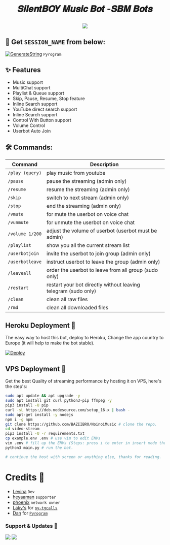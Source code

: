 #      <p align="center">𝑺𝒊𝒍𝒆𝒏𝒕𝑩𝑶𝒀 𝑴𝒖𝒔𝒊𝒄 𝑩𝒐𝒕 -𝑺𝑩𝑴 𝑩𝒐𝒕𝒔  </a></p>
<p align="center">

<p align="center"><a href="https://t.me/noinoi_bot"><img src="https://telegra.ph/file/04b4db655173934d90bda.jpg"></a></p>
<p align="center">
    


## 🧪 Get `SESSION_NAME` from below:

[![GenerateString](https://img.shields.io/badge/repl.it-generateString-yellowgreen)](https://replit.com/@levinalab/StringSession#main.py) ``Pyrogram``


## ✨ Features
- Music support
- MultiChat support
- Playlist & Queue support
- Skip, Pause, Resume, Stop feature
- Inline Search support
- YouTube direct search support
- Inline Search support
- Control With Button support
- Volume Control
- Userbot Auto Join

## 🛠 Commands:
| Command | Description |
| ------ | ------ |
| `/play (query)` | play music from youtube |
| `/pause` | pause the streaming (admin only) |
| `/resume` | resume the streaming (admin only) |
| `/skip` | switch to next stream (admin only) |
| `/stop` | end the streaming (admin only) |
| `/vmute` | for mute the userbot on voice chat |
| `/vunmute` | for unmute the userbot on voice chat |
| `/volume 1/200` | adjust the volume of userbot (userbot must be admin) |
| `/playlist` | show you all the current stream list |
| `/userbotjoin` | invite the userbot to join group (admin only) |
| `/userbotleave` | instruct userbot to leave the group (admin only) |
| `/leaveall` | order the userbot to leave from all group (sudo only) |
| `/restart` | restart your bot directly without leaving telegram (sudo only) |
| `/clean` | clean all raw files |
| `/rmd` | clean all downloaded files |


## Heroku Deployment 💜
The easy way to host this bot, deploy to Heroku, Change the app country to Europe (it will help to make the bot stable).

[![Deploy](https://www.herokucdn.com/deploy/button.svg)](https://heroku.com/deploy?template=https://github.com/RocketMusicNetwork/Noinoi-Music)

## VPS Deployment 📡
Get the best Quality of streaming performance by hosting it on VPS, here's the step's:

```sh
sudo apt update && apt upgrade -y
sudo apt install git curl python3-pip ffmpeg -y
pip3 install -U pip
curl -sL https://deb.nodesource.com/setup_16.x | bash -
sudo apt-get install -y nodejs
npm i -g npm
git clone https://github.com/BAZIIBRO/NoinoiMusic # clone the repo.
cd video-stream
pip3 install -U -r requirements.txt
cp example.env .env # use vim to edit ENVs
vim .env # fill up the ENVs (Steps: press i to enter in insert mode then edit the file. Press Esc to exit the editing mode then type :wq! and press Enter key to save the file).
python3 main.py # run the bot.

# continue the host with screen or anything else, thanks for reading.
```

# Credits 💖

- [Levina](https://github.com/levina-lab) ``Dev``
- [heyaaman](https://github.com/heyaaman) ``supporter``
- [phoenix](https://t.me/phoenixwarmed) ``network owner``
- [Laky's](https://github.com/Laky-64) for [``py-tgcalls``](https://github.com/pytgcalls/pytgcalls)
- [Dan](https://github.com/delivrance) for [``Pyrogram``](https://github.com/pyrogram)

### Support & Updates 🎑
<a href="https://t.me/CFC_BOT_SUPPORT"><img src="https://img.shields.io/badge/Join-Group%20Support-blue.svg?style=for-the-badge&logo=Telegram"></a> <a href="https://t.me/BAZIGARXD"><img src="https://img.shields.io/badge/Join-Updates%20Channel-blue.svg?style=for-the-badge&logo=Telegram"></a>
